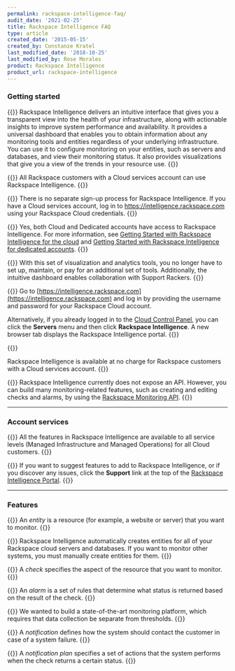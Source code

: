 ```yaml
---
permalink: rackspace-intelligence-faq/
audit_date: '2021-02-25'
title: Rackspace Intelligence FAQ
type: article
created_date: '2015-05-15'
created_by: Constanze Kratel
last_modified_date: '2018-10-25'
last_modified_by: Rose Morales
product: Rackspace Intelligence
product_url: rackspace-intelligence
---
```


### Getting started

{{<accordion title="What is Rackspace Intelligence?" col="in" href="accordion1">}}
Rackspace Intelligence delivers an intuitive interface that gives you a
transparent view into the health of your infrastructure, along with
actionable insights to improve system performance and availability. It
provides a universal dashboard that enables you to obtain information
about any monitoring tools and entities regardless of your underlying
infrastructure. You can use it to configure monitoring on your entities,
such as servers and databases, and view their monitoring status. It also
provides visualizations that give you a view of the trends in your
resource use.
{{</accordion>}}

{{<accordion title="Who can use Rackspace Intelligence?" col="in" href="accordion12">}}
All Rackspace customers with a Cloud services account can use Rackspace
Intelligence.
{{</accordion>}}

{{<accordion title="How do I sign up for Rackspace Intelligence?" col="in" href="accordion3">}}
There is no separate sign-up process for Rackspace Intelligence. If you
have a Cloud services account, log in to
<https://intelligence.rackspace.com> using your Rackspace Cloud
credentials.
{{</accordion>}}

{{<accordion title="Can I use Rackspace Intelligence for both Cloud and Dedicated accounts?" col="in" href="accordion4">}}
Yes, both Cloud and Dedicated accounts have access to Rackspace Intelligence. For more information, see [Getting Started with Rackspace Intelligence for the cloud](/support/how-to/getting-started-with-rackspace-intelligence-for-the-cloud) and [Getting Started with Rackspace Intelligence for dedicated accounts](/support/how-to/getting-started-with-rackspace-intelligence-for-dedicated-accounts).
{{</accordion>}}

{{<accordion title="What are the benefits of using Rackspace Intelligence?" col="in" href="accordion5">}}
With this set of visualization and analytics tools, you no longer have
to set up, maintain, or pay for an additional set of tools.
Additionally, the intuitive dashboard enables collaboration with Support
Rackers.
{{</accordion>}}

{{<accordion title="How do I access Rackspace Intelligence?" col="in" href="accordion6">}}
Go to
[https://intelligence.rackspace.com](https://intelligence.rackspace.com)
and log in by providing the username and password for your Rackspace
Cloud account.

Alternatively, if you already logged in to the [Cloud Control
Panel](https://login.rackspace.com), you can click the **Servers**
menu and then click **Rackspace Intelligence**. A new browser tab
displays the Rackspace Intelligence portal.
{{</accordion>}}

{{<accordion title="How much does Rackspace Intelligence cost?" col="in" href="accordion7">}}

Rackspace Intelligence is available at no charge for Rackspace customers
with a Cloud services account.
{{</accordion>}}

{{<accordion title="Is there an API for Rackspace Intelligence?" col="in" href="accordion8">}}
Rackspace Intelligence currently does not expose an API. However, you can build many
monitoring-related features, such as creating and editing checks
and alarms, by using the
[Rackspace Monitoring API](https://docs.rackspace.com/docs/rackspace-monitoring/v1/).
{{</accordion>}}

------------------------------------------------------------------------

### Account services

{{<accordion title="Are any features of Rackspace Intelligence limited to specific service levels?" col="in" href="accordion9">}}
All the features in Rackspace Intelligence are available to all service
levels (Managed Infrastructure and Managed Operations) for all Cloud
customers.
{{</accordion>}}

{{<accordion title="How can I provide feedback about Rackspace Intelligence?" col="in" href="accordion10">}}
If you want to suggest features to add to Rackspace Intelligence, or if
you discover any issues, click the **Support** link at the top of the
[Rackspace Intelligence Portal](https://intelligence.rackspace.com/).
{{</accordion>}}

------------------------------------------------------------------------

### Features

{{<accordion title="What is an entity?" col="in" href="accordion11">}}
An *entity* is a resource (for example, a website or server) that you
want to monitor.
{{</accordion>}}

{{<accordion title="Do I need to create entities manually to monitor them?" col="in" href="accordion12">}}
Rackspace Intelligence automatically creates entities for all of your
Rackspace cloud servers and databases. If you want to monitor other
systems, you must manually create entities for them.
{{</accordion>}}

{{<accordion title="What is a check?" col="in" href="accordion13">}}
A *check* specifies the aspect of the resource that you want to monitor.
{{</accordion>}}

{{<accordion title="What is an alarm?" col="in" href="accordion14">}}
An *alarm* is a set of rules that determine what status is returned
based on the result of the check.
{{</accordion>}}

{{<accordion title="Why are the concepts of checks and alarms separate?" col="in" href="accordion15">}}
We wanted to build a state-of-the-art monitoring platform, which
requires that data collection be separate from thresholds.
{{</accordion>}}

{{<accordion title="What is a notification?" col="in" href="accordion16">}}
A *notification* defines how the system should contact the customer in
case of a system failure.
{{</accordion>}}

{{<accordion title="What is a notification plan?" col="in" href="accordion1">}}
A *notification plan* specifies a set of actions that the system performs when
the check returns a certain status.
{{</accordion>}}
